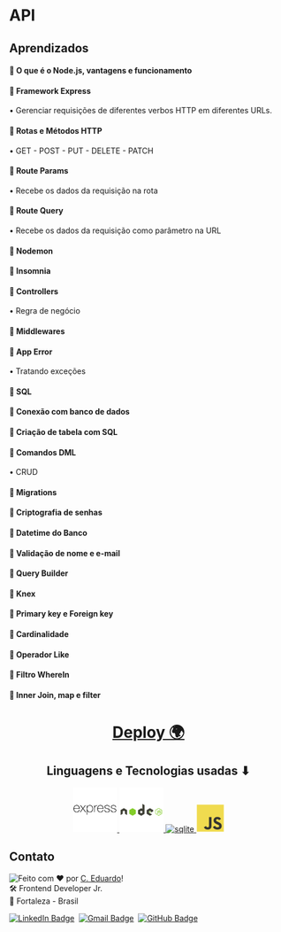 # API

## Aprendizados

#### 🚀 O que é o Node.js, vantagens e funcionamento
#### 🚀 Framework Express
• Gerenciar requisições de diferentes verbos HTTP em diferentes URLs.
#### 🚀 Rotas e Métodos HTTP
• GET - POST - PUT - DELETE - PATCH
#### 🚀 Route Params
• Recebe os dados da requisição na rota
#### 🚀 Route Query
• Recebe os dados da requisição como parâmetro na URL
#### 🚀 Nodemon
#### 🚀 Insomnia
#### 🚀 Controllers
• Regra de negócio
#### 🚀 Middlewares
#### 🚀 App Error
• Tratando exceções
#### 🚀 SQL
#### 🚀 Conexão com banco de dados
#### 🚀 Criação de tabela com SQL
#### 🚀 Comandos DML
• CRUD
#### 🚀 Migrations
#### 🚀 Criptografia de senhas
#### 🚀 Datetime do Banco
#### 🚀 Validação de nome e e-mail
#### 🚀 Query Builder
#### 🚀 Knex
#### 🚀 Primary key e Foreign key
#### 🚀 Cardinalidade
#### 🚀 Operador Like
#### 🚀 Filtro WhereIn
#### 🚀 Inner Join, map e filter

<h1 align="center"><a href="#" target="blank" >Deploy 🌍</a></h2>

<h2 align="center">Linguagens e Tecnologias usadas ⬇</h2>

<p align="center"> <a href="https://expressjs.com" target="_blank" rel="noreferrer"> <img src="https://raw.githubusercontent.com/devicons/devicon/master/icons/express/express-original-wordmark.svg" alt="express" width="80" height="80"/> </a> <a href="https://nodejs.org" target="_blank" rel="noreferrer"> <img src="https://raw.githubusercontent.com/devicons/devicon/master/icons/nodejs/nodejs-original-wordmark.svg" alt="nodejs" width="80" height="80"/> </a> <a href="https://www.sqlite.org/" target="_blank" rel="noreferrer"> <img src="https://www.vectorlogo.zone/logos/sqlite/sqlite-icon.svg" alt="sqlite" width="50" height="50"/> </a> <a href="https://developer.mozilla.org/en-US/docs/Web/JavaScript" target="_blank" rel="noreferrer"> <img src="https://raw.githubusercontent.com/devicons/devicon/master/icons/javascript/javascript-original.svg" alt="javascript" width="50" height="50"/> </a> </p>

## Contato

<img align="left" src="https://avatars.githubusercontent.com/carloseduardob94?size=100">

Feito com ❤️ por [C. Eduardo](https://github.com/carloseduardob94)! <br>
🛠 Frontend Developer Jr. <br>
📍 Fortaleza - Brasil <br> 

<a href="https://www.linkedin.com/in/carlos-eduardo-lima-lira-barbosa" target="_blank"><img src="https://img.shields.io/badge/LinkedIn-0077B5?style=flat&logo=linkedin&logoColor=white" alt="LinkedIn Badge" height="20"></a>&nbsp;
<a href="mailto:educonts08@gmail.com" target="_blank"><img src="https://img.shields.io/badge/Gmail-D14836?style=flat&logo=gmail&logoColor=white" alt="Gmail Badge" height="20"></a>&nbsp;
<a href="https://www.github.com/carloseduardob94" target="_blank"><img src="https://img.shields.io/badge/GitHub-100000?style=flat&logo=github&logoColor=white" alt="GitHub Badge" height="20"></a>&nbsp;

<br clear="left"/>


